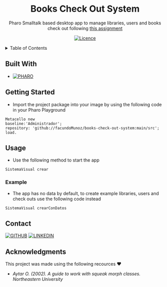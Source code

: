<!-- SUMMARY -->
<div align="center">

# Books Check Out System

Pharo Smalltalk based desktop app to manage libraries, users and books check out following [this assignment](https://drive.google.com/file/d/1CNY19oGeFIWrILSWgABQOcizOUSftZJJ/view?usp=sharing)

[![Licence][license-shield]](./LICENSE)

</div>

<!-- CONTENTS -->
<details> <summary> Table of Contents </summary>

- [Built With](#built-with)
- [Getting Started](#getting-started)
- [Usage](#usage)
  - [Example](#example)
- [Contact](#contact)
- [Acknowledgments](#acknowledgments)

</details>

<!-- BUILT WITH -->
## Built With

- [![PHARO][pharo-shield]][pharo-url]

<!-- GETTING STARTED -->
## Getting Started

- Import the project package into your image by using the following code in your Pharo Playground
```smalltalk
Metacello new
baseline:'Administrador';
repository: 'github://facundoMunoz/books-check-out-system:main/src'; load.
```

<!-- USAGE -->
## Usage

- Use the following method to start the app
```smalltalk
SistemaVisual crear
```

### Example

- The app has no data by default, to create example libraries, users and check outs use the following code instead
```smalltalk
SistemaVisual crearConDatos
```

<!-- CONTACT -->
## Contact
[![GITHUB][personal-shield]][personal-url] [![LINKEDIN][linkedin-shield]][linkedin-url]

<!-- ACKNOWLEDGMENTS -->
## Acknowledgments

This project was made using the following recources :heart:

- *Aytar O. (2002). A guide to work with squeak morph classes. Northeastern University*

<!-- MARKDOWN LINKS AND IMAGES -->
<!-- BUILT WITH -->
[pharo-shield]: https://img.shields.io/badge/PHARO-SMALLTALK-blue?style=for-the-badge
[pharo-url]: https://pharo.org/
<!-- LICENSE -->
[license-shield]: https://img.shields.io/github/license/Ileriayo/markdown-badges?style=for-the-badge
<!-- MY GITHUB -->
[personal-shield]: https://img.shields.io/badge/FACUNDO-MU%C3%91OZ-yellowgreen?style=for-the-badge
[personal-url]: https://github.com/facundoMunoz
<!-- MY LINKEDIN -->
[linkedin-shield]: https://img.shields.io/badge/linkedin-%230077B5.svg?style=for-the-badge&logo=linkedin&logoColor=white
[linkedin-url]: https://www.linkedin.com/in/facundomunoz001/
